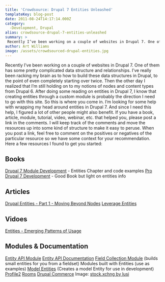 ```yaml
---
title: 'Crowdsource: Drupal 7 Entities Unleashed'
templateKey: blog-post
date: 2011-08-24T14:17:14.000Z
category: 
  -Development, Drupal
alias: crowdsource-drupal-7-entities-unleashed
summary: > 
 Recently I’ve been working on a couple of websites in Drupal 7. One of them has some pretty complicated data structure and relationships. I’ve really been racking my brain as to how to build these data structures in Drupal, to the point of even completely starting over twice.
author: Art Williams
image: /assets/crowdsourced-drupal-entities.jpg
---
```


Recently I’ve been working on a couple of websites in Drupal 7. One of them has some pretty complicated data structure and relationships. I’ve really been racking my brain as to how to build these data structures in Drupal, to the point of even completely starting over twice. Then the other day I realized that I’m still holding on to my notions of nodes and content types from Drupal 6. After doing some reading on entities in Drupal 7, I know that creating entities through a custom module is probably the direction I need to go with this site. So this is where you come in. I’m looking for some help with wrapping my head around entities in Drupal 7. And since I need this help, I figured a lot of other people might also benefit. If you have a book, article, module, tutorial, video, webinar, etc. that helped you, please post a link in the comments. I will keep track of the comments and move the resources up into some kind of structure to make it easy to peruse. When you post a link, feel free to comment on the positives or negatives of the particular resource so we have some context for your recommendation. Here a few resources I found to get you started:

Books
-----

[Drupal 7 Module Development](http://www.packtpub.com/web-development/drupal-7-module-development) - Entities Chapter and code examples [Pro Drupal 7 Development](http://www.amazon.com/Drupal-Development-Experts-Voice-Source/dp/1430228385) - Good Book but light on entities info

Articles
--------

[Drupal Entities - Part 1 - Moving Beyond Nodes](http://www.bluespark.com/blog/drupal-entities-part-1-moving-beyond-nodes) [Leverage Entities](http://wolfgangziegler.net/sites/wolfgangziegler.net/files/entity_api.pdf)

Vidoes
------

[Entities - Emerging Patterns of Usage](http://london2011.drupal.org/conference/sessions/entities-emerging-patterns-usage)

Modules & Documentation
-----------------------

[Entity API Module](https://www.drupal.org/project/entity) [Entity API Documentation](https://www.drupal.org/node/878784) [Field Collection Module](https://www.drupal.org/project/field_collection) (builds small entities for you from a fieldset) Modules built with Entities (use as examples) [Model Entities](https://www.drupal.org/project/model) (Creates a model Entity for use in development) [Profile2](https://www.drupal.org/project/profile2) [Rooms](https://www.drupal.org/project/rooms) [Drupal Commerce](https://www.drupal.org/project/commerce) Image: [stock.xchng by lusi](http://www.freeimages.com/photographer/lusi-46247)